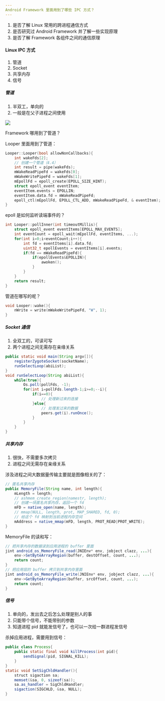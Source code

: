 ```yaml
---
Android Framework 里面用到了哪些 IPC 方式？
---
```


1. 是否了解 Linux 常用的跨进程通信方式
2. 是否研究过 Android Framework 并了解一些实现原理
3. 是否了解 Framework 各组件之间的通信原理

#### Linux IPC 方式

1. 管道
2. Socket
3. 共享内存
4. 信号

##### 管道

1. 半双工，单向的
2. 一般是在父子进程之间使用

![](https://i.loli.net/2020/03/27/UcCtmGaYMWRoseb.png)

Framework 哪用到了管道？

Looper 里面用到了管道：

```c++
Looper::Looper(bool allowNonCallbacks){
    int wakeFds[2];
    // 创建一个管道（4.4）
    int result = pipe(wakeFds);
    mWakeReadPipeFd = wakeFds[0];
    mWakeWritePipeFd = wakeFds[1];
    mEpollFd = epoll_create(EPOLL_SIZE_HINT);
    struct epoll_event eventItem;
    eventItem.events = EPOLLIN;
    eventItem.data.fd = mWakeReadPipeFd;
    epoll_ctl(mEpollFd, EPOLL_CTL_ADD, mWakeReadPipeFd, & eventItem);
}
```

epoll 是如何监听读端事件的？

```c++
int Looper::pollInner(int timeoutMillis){
	struct epoll_event eventItems[EPOLL_MAX_EVENTS];
	int eventCount = epoll_wait(mEpollFd, eventItems, ...);
	for(int i=0;i<eventCount;i++){
		int fd = eventItems[i].data.fd;
		uint32_t epollEvents = eventItems[i].events;
		if(fd == mWakeReadPipeFd){
			if(epollEvents&EPOLLIN){
				awoken();
			}
		}
	}
	return result;
}
```

管道在哪写的呢？

```c++
void Looper::wake(){
	nWrite = write(mWakeWritePipeFd, "W", 1);
}
```

##### Socket 通信

1. 全双工的，可读可写
2. 两个进程之间无需存在亲缘关系

```java
public static void main(String argv[]){
	registerZygoteSocket(socketName);
    runSelectLoop(abiList);
}
void runSelectLoop(String abiList){
    while(true){
        Os.poll(pollFds, -1);
        for(int i=pollFds.length-1;i>=0;--i){
            if(i==0){
                // 处理新过来的连接
            }else{
                // 处理发过来的数据
                peers.get(i).runOnce();
            }
        }
    }
}
```

##### 共享内存

1. 很快，不需要多次拷贝
2. 进程之间无需存在亲缘关系

涉及进程之间大数据量传输主要就是图像相关的了：

```java
// 匿名共享内存
public MemoryFile(String name, int length){
    mLength = length;
    // ashmem_create_region(namestr, length);
    // 创建一块匿名共享内存，返回一个 fd
    mFD = native_open(name, length);
    // mmap(NULL, length, prot, MAP_SHARED, fd, 0);
    // 给这个 fd 映射到当前进程内存空间
    mAddress = native_mmap(mFD, length, PROT_READ|PROT_WRITE);
}
```

MemoryFile 的读和写：

```java
// 把共享内存的数据读到应用进程的 buffer 里面
jint android_os_MemoryFile_read(JNIEnv* env, jobject clazz, ...){
	env->SetByteArrayRegion(buffer, destOffset, count, ...);
    return count;
}
// 把应用层的 buffer 拷贝到共享内存里面
jint android_os_MemoryFile_write(JNIEnv* env, jobject clazz, ...){
	env->GetByteArrayRegion(buffer, srcOffset, count, ...);
    return count;
}
```

##### 信号

1. 单向的，发出去之后怎么处理是别人的事
2. 只能带个信号，不能带别的参数
3. 知道进程 pid 就能发信号了，也可以一次给一群进程发信号

杀掉应用进程，需要用到信号：

```java
public class Process{
	public static final void killProcess(int pid){
		sendSignal(pid, SIGNAL_KILL);
	}
}
static void SetSigChldHandler(){
    struct sigaction sa;
    memset(&sa, 0, sizeof(sa));
    sa.as_handler = SigChldHandler;
    sigaction(SIGCHLD, &sa, NULL);
}
```